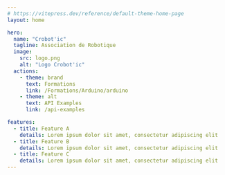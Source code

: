```yaml
---
# https://vitepress.dev/reference/default-theme-home-page
layout: home

hero:
  name: "Crobot'ic"
  tagline: Association de Robotique
  image:
    src: logo.png 
    alt: "Logo Crobot'ic"
  actions:
    - theme: brand
      text: Formations
      link: /Formations/Arduino/arduino
    - theme: alt
      text: API Examples
      link: /api-examples

features:
  - title: Feature A
    details: Lorem ipsum dolor sit amet, consectetur adipiscing elit
  - title: Feature B
    details: Lorem ipsum dolor sit amet, consectetur adipiscing elit
  - title: Feature C
    details: Lorem ipsum dolor sit amet, consectetur adipiscing elit
---
```


